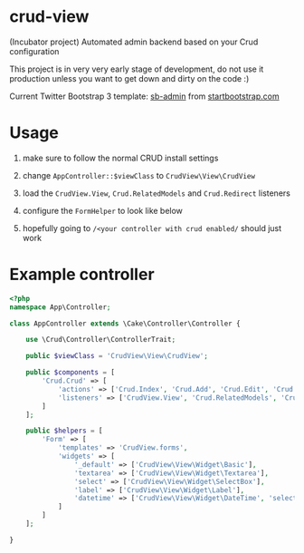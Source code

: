 crud-view
=========

(Incubator project) Automated admin backend based on your Crud configuration

This project is in very very early stage of development, do not use it production unless you want to get down and dirty on the code :)

Current Twitter Bootstrap 3 template: [sb-admin](http://startbootstrap.com/templates/sb-admin) from [startbootstrap.com](http://startbootstrap.com)

Usage
=====

1) make sure to follow the normal CRUD install settings

2) change ``AppController::$viewClass`` to ``CrudView\View\CrudView``

3) load the ``CrudView.View``, ``Crud.RelatedModels`` and ``Crud.Redirect`` listeners

4) configure the ``FormHelper`` to look like below

5) hopefully going to ``/<your controller with crud enabled/`` should just work

Example controller
==================

```php
<?php
namespace App\Controller;

class AppController extends \Cake\Controller\Controller {

	use \Crud\Controller\ControllerTrait;

	public $viewClass = 'CrudView\View\CrudView';

	public $components = [
		'Crud.Crud' => [
			'actions' => ['Crud.Index', 'Crud.Add', 'Crud.Edit', 'Crud.View', 'Crud.Delete'],
			'listeners' => ['CrudView.View', 'Crud.RelatedModels', 'Crud.Redirect']
		]
	];

	public $helpers = [
		'Form' => [
			'templates' => 'CrudView.forms',
			'widgets' => [
				'_default' => ['CrudView\View\Widget\Basic'],
				'textarea' => ['CrudView\View\Widget\Textarea'],
				'select' => ['CrudView\View\Widget\SelectBox'],
				'label' => ['CrudView\View\Widget\Label'],
				'datetime' => ['CrudView\View\Widget\DateTime', 'select']
			]
		]
	];

}
```
